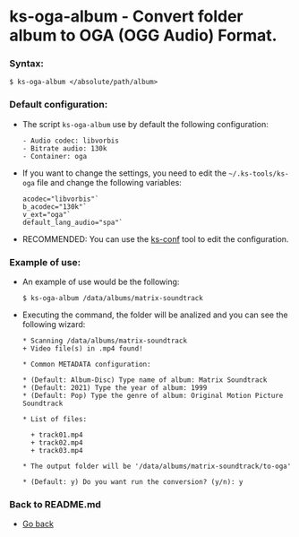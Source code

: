 ks-oga-album - Convert folder album to OGA (OGG Audio) Format.
==============================================================

### Syntax:

```shell
$ ks-oga-album </absolute/path/album>
```

### Default configuration:

  * The script `ks-oga-album` use by default the following configuration:
  
    ```shell
    - Audio codec: libvorbis
    - Bitrate audio: 130k
    - Container: oga
    ````
    
  * If you want to change the settings, you need to edit the `~/.ks-tools/ks-oga` file and change the following variables:

    ```shell
    acodec="libvorbis"`
    b_acodec="130k"`
    v_ext="oga"`
    default_lang_audio="spa"`
    ````

  * RECOMMENDED: You can use the [ks-conf](/doc/ks-conf.md) tool to edit the configuration.
    
### Example of use:

  * An example of use would be the following:
  
    ```shell
    $ ks-oga-album /data/albums/matrix-soundtrack
    ````
    
  * Executing the command, the folder will be analized and you can see the following wizard:
  
    ```shell
    * Scanning /data/albums/matrix-soundtrack
    + Video file(s) in .mp4 found!

    * Common METADATA configuration:

    * (Default: Album-Disc) Type name of album: Matrix Soundtrack
    * (Default: 2021) Type the year of album: 1999
    * (Default: Pop) Type the genre of album: Original Motion Picture Soundtrack

    * List of files:

      + track01.mp4
      + track02.mp4
      + track03.mp4

    * The output folder will be '/data/albums/matrix-soundtrack/to-oga'

    * (Default: y) Do you want run the conversion? (y/n): y
    ````
    
### Back to README.md
    
* [Go back](/README.md)
  
